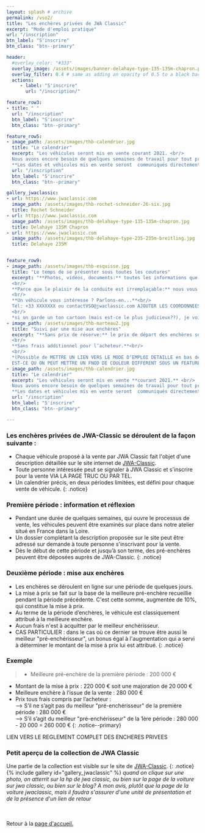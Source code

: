 ```yaml
---
layout: splash # archive
permalink: /vso2/
title: "Les enchères privées de JWA Classic"
excerpt: "Mode d'emploi pratique"
url: "/inscription"
btn_label: "S'inscrire"
btn_class: "btn--primary"

header:
  #overlay_color: "#333"
  overlay_image: /assets/images/banner-delahaye-type-135-135m-chapron.png
  overlay_filter: 0.4 # same as adding an opacity of 0.5 to a black background
  actions:
     - label: "S'inscrire"
       url: "/inscription/"

feature_row3:
- title: " "
  url: "/inscription"
  btn_label: "S'inscrire"
  btn_class: "btn--primary"

feature_row5:
- image_path: /assets/images/thb-calendrier.jpg
  title: "Le calendrier"
  excerpt: "Les véhicules seront mis en vente courant 2021. <br/>
  Nous avons encore besoin de quelques semaines de travail pour tout préparer et vous donner plus de détails. <br/>
  **Les dates et véhicules mis en vente seront  communiqués directement aux inscrits.<br/> Inscrivez-vous ici pour rester informé(e) des prochaines ventes!**"
  url: "/inscription"
  btn_label: "S'inscrire"
  btn_class: "btn--primary"

gallery_jwaclassic:
- url: https://www.jwaclassic.com
  image_path: /assets/images/thb-rochet-schneider-26-six.jpg
  title: Rochet Schneider
- url: https://www.jwaclassic.com
  image_path: /assets/images/thb-delahaye-type-135-135m-chapron.jpg
  title: Delahaye 135M Chapron
- url: https://www.jwaclassic.com
  image_path: /assets/images/thb-delahaye-type-235-235m-breitling.jpg
  title: Delahaye 235M


feature_row9:
- image_path: /assets/images/thb-esquisse.jpg
  title: "Le temps de se présenter sous toutes les coutures"
  excerpt: "**Photos, vidéos, documents:** toutes les informations que vous souhaitez seront mises à votre disposition avant la mise aux enchères .<br/>
  <br/>
  **Parce que le plaisir de la conduite est irremplaçable:** nous vous accueillerons avec plaisir pour **venir essayer le véhicule sur les routes pittoresques de la Loire.**<br/>
  <br/>
  **Un véhicule vous intéresse ? Parlons-en...**<br/>
  Tél: +33 XXXXXXX ou contactVSO@jwaclassic.com AJOUTER LES COORDONNEES et MAIL en lien.<br/>
  <br/>
  *si on garde un ton cartoon (mais est-ce le plus judicieux??), je vois bien l'image de la voiture qui soulève sa carrosserie comme une robe...*"
- image_path: /assets/images/thb-marteau2.jpg
  title: "Suivi par une mise aux enchères"
  excerpt: "**Sans prix de réserve:** le prix de départ des enchères sera fixé en fonction de la meilleure offre émise lors de la présentation du véhicule.<br/>
  <br/>
  **Sans frais additionnel pour l’acheteur.**<br/>
  <br/>
  *(Possible de METTRE UN LIEN VERS LE MODE D’EMPLOI DETAILLE en bas de page ? )<br/>
  EST-CE QU ON PEUT METTRE UN FNOD DE COULEUR DIFFERENT SOUS UN FEATURE ROW?<br/>"
- image_path: /assets/images/thb-calendrier.jpg
  title: "Le calendrier"
  excerpt: "Les véhicules seront mis en vente **courant 2021.** <br/>
  Nous avons encore besoin de quelques semaines de travail pour tout préparer et vous donner plus de détails. <br/>
  **Les dates et véhicules mis en vente seront  communiqués directement aux inscrits.<br/> Inscrivez-vous ici pour rester informé(e) des prochaines ventes!**"
  url: "/inscription"
  btn_label: "S'inscrire"
  btn_class: "btn--primary"

---
```


### Les enchères privées de JWA-Classic se déroulent de la façon suivante :
-	Chaque véhicule proposé à la vente par JWA Classic fait l'objet d'une description détaillée sur le site internet de [JWA-Classic](https://www.jwaclassic.com).
- Toute personne intéressée peut se signaler à JWA Classic et s'inscrire pour la vente VIA LA PAGE TRUC OU PAR TEL.
- Un calendrier précis, en deux périodes limitées, est défini pour chaque vente de véhicule.
{: .notice}

### Première période : information et réflexion
-	Pendant une durée de quelques semaines, qui ouvre le processus de vente, les véhicules peuvent être examinés sur place dans notre atelier situé en France dans la Loire.
- Un dossier complétant la description proposée sur le site peut être adressé sur demande à toute personne s'inscrivant pour la vente.
-	Dès le début de cette période et jusqu’à son terme, des pré-enchères peuvent être déposées auprès de JWA-Classic.
{: .notice}

### Deuxième période : mise aux enchères
-	Les enchères se déroulent en ligne sur une période de quelques jours.
-	La mise à prix se fait sur la base de la meilleure pré-enchère recueillie pendant la période précédente. C'est cette somme, augmentée de 10%, qui constitue la mise à prix.
-	Au terme de la période d’enchères, le véhicule est classiquement attribué à la meilleure enchère.
-	Aucun frais n'est à acquitter par le meilleur enchérisseur.
-	CAS PARTICULIER : dans le cas où ce dernier se trouve être aussi le meilleur "pré-enchérisseur", un bonus égal à l'augmentation qui a servi à déterminer le montant de la mise à prix lui est attribué.
{: .notice}

### Exemple
> -	Meilleure pré-enchère de la première période : 200 000 €
-	Montant de la mise à prix : 220 000 € soit une majoration de 20 000 €
-	Meilleure enchère à l’issue de la vente : 280 000 €
-	Prix tous frais compris par l’acheteur :<br/>
  --> S’il ne s’agit pas du meilleur "pré-enchérisseur" de la première période : 280 000 €<br/>
  --> S’il s’agit du meilleur "pré-enchérisseur" de la 1ère période : 280 000 - 20 000 = 260 000 €
{: .notice--primary}

LIEN VERS LE REGLEMENT COMPLET DES ENCHERES PRIVEES

### Petit aperçu de la collection de JWA Classic
Une partie de la collection est visible sur le site de [JWA-Classic](https://www.jwaclassic.com).
{: .notice}
{% include gallery id="gallery_jwaclassic" %}
*quand on clique sur une photo, on atterrit sur la hp de jwa classic,  ou bien sur la page de la voiture sur jwa classic, ou bien sur le blog? A mon avis, plutôt que la page de la voiture jwaclassic, mais il faudra s'assurer d'une unité de présentation et de la présence d'un lien de retour*
<br/>
<br/>
<br/>

Retour à la [page d'accueil.](/)
